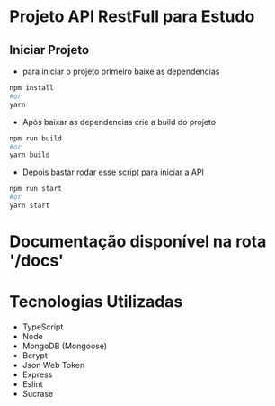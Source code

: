 # Projeto API RestFull para Estudo

## Iniciar Projeto

 - para iniciar o projeto primeiro baixe as dependencias
```bash
npm install
#or
yarn
```
 - Após baixar as dependencias crie a build do projeto
```bash
npm run build
#or
yarn build
```
 - Depois bastar rodar esse script para iniciar a API
```bash
npm run start
#or
yarn start
```

# Documentação disponível na rota '/docs'

# Tecnologias Utilizadas
 
 - TypeScript
 - Node
 - MongoDB (Mongoose)
 - Bcrypt
 - Json Web Token
 - Express
 - Eslint
 - Sucrase